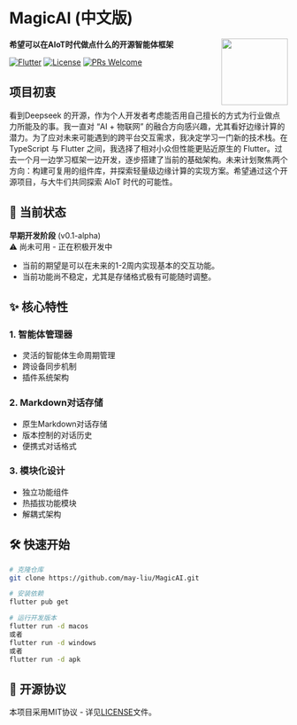 # MagicAI (中文版)

<img src="assets/logo.png" width="120" align="right">

**希望可以在AIoT时代做点什么的开源智能体框架**

[![Flutter](https://img.shields.io/badge/Flutter-3.29-blue?logo=flutter)](https://flutter.dev)
[![License](https://img.shields.io/badge/License-MIT-green)](LICENSE)
[![PRs Welcome](https://img.shields.io/badge/PRs-welcome-brightgreen.svg)](CONTRIBUTING.md)

## 项目初衷
看到Deepseek 的开源，作为个人开发者考虑能否用自己擅长的方式为行业做点力所能及的事。我一直对 “AI + 物联网” 的融合方向感兴趣，尤其看好边缘计算的潜力。为了应对未来可能遇到的跨平台交互需求，我决定学习一门新的技术栈。在 TypeScript 与 Flutter 之间，我选择了相对小众但性能更贴近原生的 Flutter。过去一个月一边学习框架一边开发，逐步搭建了当前的基础架构。未来计划聚焦两个方向：构建可复用的组件库，并探索轻量级边缘计算的实现方案。希望通过这个开源项目，与大牛们共同探索 AIoT 时代的可能性。


## 🚀 当前状态
**早期开发阶段** (v0.1-alpha)  
⚠️ 尚未可用 - 正在积极开发中  
- 当前的期望是可以在未来的1-2周内实现基本的交互功能。
- 当前功能尚不稳定，尤其是存储格式极有可能随时调整。


## ✨ 核心特性
### 1. 智能体管理器
- 灵活的智能体生命周期管理
- 跨设备同步机制
- 插件系统架构

### 2. Markdown对话存储
- 原生Markdown对话存储
- 版本控制的对话历史
- 便携式对话格式

### 3. 模块化设计
- 独立功能组件
- 热插拔功能模块
- 解耦式架构

## 🛠️ 快速开始
```bash
# 克隆仓库
git clone https://github.com/may-liu/MagicAI.git

# 安装依赖
flutter pub get

# 运行开发版本
flutter run -d macos
或者
flutter run -d windows
或者
flutter run -d apk
```

## 📄 开源协议
本项目采用MIT协议 - 详见[LICENSE](LICENSE)文件。
